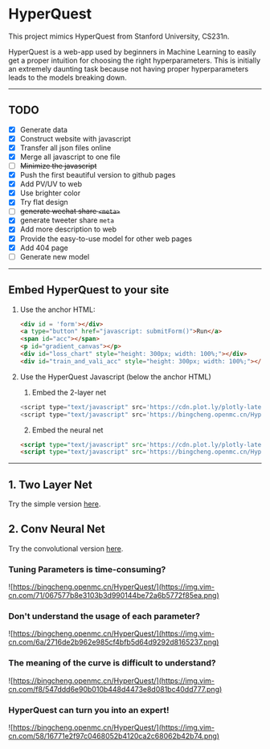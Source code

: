# HyperQuest
This project mimics HyperQuest from Stanford University, CS231n.

HyperQuest is a web-app used by beginners in Machine Learning to easily get a proper intuition for choosing the right hyperparameters. This is initially an extremely daunting task because not having proper hyperparameters leads to the models breaking down.

---

## TODO

- [x] Generate data
- [x] Construct website with javascript
- [x] Transfer all json files online
- [x] Merge all javascript to one file
- [ ] ~~Minimize the javascript~~
- [x] Push the first beautiful version to github pages
- [x] Add PV/UV to web
- [x] Use brighter color
- [x] Try flat design
- [ ] ~~generate wechat share `<meta>`~~
- [x] generate tweeter share `meta`
- [x] Add more description to web
- [x] Provide the easy-to-use model for other web pages
- [x] Add 404 page
- [ ] Generate new model

---

## Embed HyperQuest to your site

1. Use the anchor HTML:

   ```html
   <div id = 'form'></div>
   <a type="button" href="javascript: submitForm()">Run</a>
   <span id="acc"></span>
   <p id="gradient_canvas"></p>
   <div id="loss_chart" style="height: 300px; width: 100%;"></div>
   <div id="train_and_vali_acc" style="height: 300px; width: 100%;"></div>
   ```

2. Use the HyperQuest Javascript (below the anchor HTML)

   1. Embed the 2-layer net
   
   ```javascript
   <script type="text/javascript" src='https://cdn.plot.ly/plotly-latest.min.js'></script>
   <script type="text/javascript" src='https://bingcheng.openmc.cn/HyperQuest/html/2-layer-latest.js'></script>
   ```
   
   2. Embed the neural net
   
   ```html
   <script type="text/javascript" src='https://cdn.plot.ly/plotly-latest.min.js'></script>
   <script type="text/javascript" src='https://bingcheng.openmc.cn/HyperQuest/convhtml/conv-latest.js'></script>
   ```

---

## 1. Two Layer Net
Try the simple version [here](https://bingcheng.openmc.cn/HyperQuest/versions/TwoLayerNet/).

## 2. Conv Neural Net 
Try the convolutional version [here](https://bingcheng.openmc.cn/HyperQuest/versions/ConvNet/).

### Tuning Parameters is time-consuming?
![https://bingcheng.openmc.cn/HyperQuest/](https://img.vim-cn.com/71/067577b8e3103b3d990144be72a6b5772f85ea.png)

### Don't understand the usage of each parameter?
![https://bingcheng.openmc.cn/HyperQuest/](https://img.vim-cn.com/6a/2716de2b962e985cf4bfb5d64d9292d8165237.png)

### The meaning of the curve is difficult to understand?
![https://bingcheng.openmc.cn/HyperQuest/](https://img.vim-cn.com/f8/547ddd6e90b010b448d4473e8d081bc40dd777.png)

### HyperQuest can turn you into an expert!
![https://bingcheng.openmc.cn/HyperQuest/](https://img.vim-cn.com/58/16771e2f97c0468052b4120ca2c68062b42b74.png)
